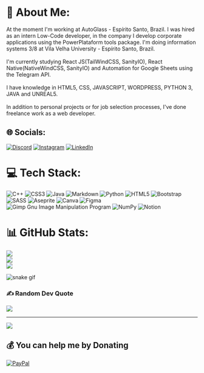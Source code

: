 # 💫 About Me:
At the moment I'm working at AutoGlass - Espírito Santo, Brazil. I was hired as an intern Low-Code developer, in the company I develop corporate applications using the PowerPlataform tools package. I'm doing information systems 3/8 at Vila Velha University - Espírito Santo, Brazil.<br><br>I'm currently studying React JS(TailWindCSS, SanityIO), React Native(NativeWindCSS, SanityIO) and Automation for Google Sheets using the Telegram API.<br><br>I have knowledge in HTML5, CSS, JAVASCRIPT, WORDPRESS, PYTHON 3, JAVA and UNREAL5. <br><br>In addition to personal projects or for job selection processes, I've done freelance work as a web developer.

## 🌐 Socials:
[![Discord](https://img.shields.io/badge/Discord-%237289DA.svg?logo=discord&logoColor=white)](htttps://discord.gg/Tuafo#2143) [![Instagram](https://img.shields.io/badge/Instagram-%23E4405F.svg?logo=Instagram&logoColor=white)](https://instagram.com/https://www.linkedin.com/in/thiago-goulart-69131520b) [![LinkedIn](https://img.shields.io/badge/LinkedIn-%230077B5.svg?logo=linkedin&logoColor=white)](https://linkedin.com/in/https://www.linkedin.com/in/thiago-goulart-69131520b) 

# 💻 Tech Stack:
![C++](https://img.shields.io/badge/c++-%2300599C.svg?style=for-the-badge&logo=c%2B%2B&logoColor=white) ![CSS3](https://img.shields.io/badge/css3-%231572B6.svg?style=for-the-badge&logo=css3&logoColor=white) ![Java](https://img.shields.io/badge/java-%23ED8B00.svg?style=for-the-badge&logo=java&logoColor=white) ![Markdown](https://img.shields.io/badge/markdown-%23000000.svg?style=for-the-badge&logo=markdown&logoColor=white) ![Python](https://img.shields.io/badge/python-3670A0?style=for-the-badge&logo=python&logoColor=ffdd54) ![HTML5](https://img.shields.io/badge/html5-%23E34F26.svg?style=for-the-badge&logo=html5&logoColor=white) ![Bootstrap](https://img.shields.io/badge/bootstrap-%23563D7C.svg?style=for-the-badge&logo=bootstrap&logoColor=white) ![SASS](https://img.shields.io/badge/SASS-hotpink.svg?style=for-the-badge&logo=SASS&logoColor=white) ![Aseprite](https://img.shields.io/badge/Aseprite-FFFFFF?style=for-the-badge&logo=Aseprite&logoColor=#7D929E) ![Canva](https://img.shields.io/badge/Canva-%2300C4CC.svg?style=for-the-badge&logo=Canva&logoColor=white) 	![Figma](https://img.shields.io/badge/figma-%23F24E1E.svg?style=for-the-badge&logo=figma&logoColor=white) ![Gimp Gnu Image Manipulation Program](https://img.shields.io/badge/Gimp-657D8B?style=for-the-badge&logo=gimp&logoColor=FFFFFF) ![NumPy](https://img.shields.io/badge/numpy-%23013243.svg?style=for-the-badge&logo=numpy&logoColor=white) ![Notion](https://img.shields.io/badge/Notion-%23000000.svg?style=for-the-badge&logo=notion&logoColor=white)
# 📊 GitHub Stats:
![](https://github-readme-stats.vercel.app/api?username=Tuafo&theme=solarized-light&hide_border=false&include_all_commits=false&count_private=false)<br/>
![](https://github-readme-streak-stats.herokuapp.com/?user=Tuafo&theme=solarized-light&hide_border=false)<br/>
![](https://github-readme-stats.vercel.app/api/top-langs/?username=Tuafo&theme=solarized-light&hide_border=false&include_all_commits=false&count_private=false&layout=compact)

![snake gif](https://github.com/Tuafo/Tuafo/blob/output/github-contribution-grid-snake.svg)

### ✍️ Random Dev Quote
![](https://quotes-github-readme.vercel.app/api?type=horizontal&theme=gruvbox)

---
[![](https://visitcount.itsvg.in/api?id=Tuafo&icon=2&color=10)](https://visitcount.itsvg.in)

  ## 💰 You can help me by Donating
  [![PayPal](https://img.shields.io/badge/PayPal-00457C?style=for-the-badge&logo=paypal&logoColor=white)](https://paypal.me/thiagomacenogoulart@gmail.com) 
  
<!-- Proudly created with GPRM ( https://gprm.itsvg.in ) -->
